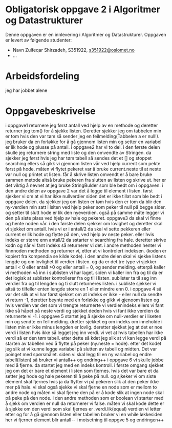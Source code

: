 # Obligatorisk oppgave 2 i Algoritmer og Datastrukturer

Denne oppgaven er en innlevering i Algoritmer og Datastrukturer. 
Oppgaven er levert av følgende studenter:
* Navn Zulfeqar Shirzadeh, S351922, s351922@oslomet.no
* ...

# Arbeidsfordeling
jeg har jobbet alene 

# Oppgavebeskrivelse
i oppgave1 returnere jeg først antall ved hjelp av en methode og deretter returner jeg tom() for å sjekke listen. Deretter sjekker jeg om tabbelen min er tom hvis den var tøm så sender jeg en feilmelding(Tabbelen a er null!). jeg bruker da en forløkke for å gå gjennom listen min og setter en variabel er lik hode og plusse på antall. 
i oppgave2 har vi to del. i den første delen skulle jeg returnere string med liste og den omvendte av Stringen. da sjekker jeg først hvis jeg har tøm tabell så sendes det et [] og stoppet searching ellers så gikk vi gjennom listen vår ved hjelp current som pekte først på hode. måten vi flytet pekeret var å bruke current.neste til at neste var null og printet ut listen. får å skrive listen omvendt er å bare bruke sammen metode altså bruke pekeren fra slutten av listen og skrive ut. her er det viktig å nevnet at jeg bruke StringBulder som ble bedt om i oppgaven. i den andre delen av oppgave 2 var det å legge til element i listen. først sjekker vi om at vi har ikke nullverdier siden det er ikke tillat som ble bedt i oppgave delen. da sjekker jeg om listen er tøm hvis den er tom da blir den ny-verdien min satt i lsiten ved hjelp peker som peker til null på begge sider. og setter til slutt hode er lik den nyeverdien. også på samme måte legger vi den på siste plass ved hjelp av hale og pekeret. 
oppgave3 da skal vi finne og hente noden vår. i den første delen sjekker om lovighet og deretter skal vi sjekket om antall. hvis vi er i antall/2 da skal vi sette pekkeren eller current er lik hode og flytte på den, ved hjelp av neste peker. eller hvis indeks er større enn antall/2 da sstarter vi searching fra hale. deretter skrive kodn og når vi fant indeks så returnerer vi det. i andre methoden henter vi finnnoden methoden og returner vi, etter at vi kontrolert indeksen. (koden er kopiert fra kompendia se kilde kode). i den andre delen skal vi sjekke listens lengde og om lovlighet til verdier i listen. og da er det tre type vi sjekker antall <  0 eller  antall >0 og eller antall = 0, og sender melding. etterpå kaller vi methoden vå inn i sublisten vi har laget. siden vi kaller inn fra og til da er det logisk at sublister kontrollerer fra og til i listen. sublister ta til seg inn verdier fra og til lengden og ti slutt returneres listen. i subliste sjekker vi altså to tilfeller enten lengde storre en 1 eller mindre enn 0. 
i oppgave 4 så var det slik at vi har først sjekket om at indeks er ikke - eller null da sendte vi return -1, deretter beynte med en forløkke og gikk vi gjenoom listen og hvis verdien var det som vi trengte returnerte vi verdienindeks ellers vi fant ikke så håpet på neste verdi og sjekket deden hvis vi fant ikke verdien da returnerte vi -1.
i oppgave 5 startet jeg å sjekke om null-verdier er i liseten min og sendte en feil melding. dretter sjekket eg om indeks om inneholde i listen min er ikke minus lengden er lovlig. deretter sjekket jeg at det er noe verdi i listen hvis ikke så legget jeg inn verdi. vi vet at hvis tabellen har ikke verdi så er den tøm tabell. etter dette så kdet jeg slik at vi kan legge verdi på starten av tabellen ved å flytte på peker (ny.neste = hode). etter det kodet jeg slik at vi kunne legge variabel på slutten av tabell og midten. Det var poinget med spørsmålet. siden vi skal legg til en ny variabel og endre tabell(listen) så bruker vi antall++ og endring++
i oppgave 6 vi skulle jobbe med å fjerne. da startet jeg med en indeks kontroll. i første omgang sjekket jeg om det er bare et element i listen som fjernes. hvis det var bare et da setter jeg hode og hale pekeren til å peke på null. og sjkeker vi om siste element skal fjernes hvis ja da flytter vi på pekeren slik at den peker ikke mer på hale. vi skal også sjekke vi skal fjerne en node som er mellom to andre node og måten vi skal fjerne den på er å kode slik at ingen node skal på peke på den node. i den andre methoden som er boolean vi starter med å sjekk om verdien er null da returnerer vi false. måten vi skal kode dette er å sjekke om den verdi som skal fjernes er .verdi.lik(equal) verdien vi letter etter og for å gå gjennom listen eller tabellen bruker vi en while løkkesiden her vi fjerner element blir antall-- i motsetning til oppgve 5 og endringen++ 
